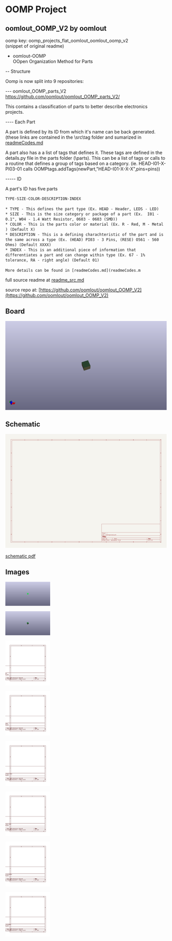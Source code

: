 # OOMP Project  
## oomlout_OOMP_V2  by oomlout  
  
oomp key: oomp_projects_flat_oomlout_oomlout_oomp_v2  
(snippet of original readme)  
  
- oomlout-OOMP  
 OOpen Organization Method for Parts  
  
-- Structure  
  
Oomp is now split into 9 repositories:  
  
--- oomlout_OOMP_parts_V2  
https://github.com/oomlout/oomlout_OOMP_parts_V2/  
  
This contains a classification of parts to better describe electronics projects.   
  
---- Each Part  
  
A part is defined by its ID from which it's name can be back generated. (these links are contained in the \src\tag folder and sumarized in [readmeCodes.md](readmeCodes.md)  
  
A part also has a a list of tags that defines it. These tags are defined in the details.py file in the parts folder (\parts). This can be a list of tags or calls to a routine that defines a group of tags based on a category. (ie. HEAD-I01-X-PI03-01 calls OOMPtags.addTags(newPart,"HEAD-I01-X-X-X",pins=pins))  
  
----- ID  
  
A part's ID has five parts  
  
    TYPE-SIZE-COLOR-DESCRIPTION-INDEX  
  
	* TYPE - This defines the part type (Ex. HEAD - Header, LEDS - LED)  
	* SIZE - This is the size category or package of a part (Ex.  I01 - 0.1", W04 - 1.4 Watt Resistor, 0603 - 0603 (SMD))  
	* COLOR - This is the parts color or material (Ex. R - Red, M - Metal ) (Default X)  
	* DESCRIPTION - This is a defining charachteristic of the part and is the same across a type (Ex. (HEAD) PI03 - 3 Pins, (RESE) O561 - 560 Ohms) (Default XXXX)  
	* INDEX - This is an additional piece of information that differentiates a part and can change within type (Ex. 67 - 1% tolerance, RA - right angle) (Default 01)  
  
	More details can be found in [readmeCodes.md](readmeCodes.m  
  full source readme at [readme_src.md](readme_src.md)  
  
source repo at: [https://github.com/oomlout/oomlout_OOMP_V2](https://github.com/oomlout/oomlout_OOMP_V2)  
## Board  
  
[![working_3d.png](working_3d_600.png)](working_3d.png)  
## Schematic  
  
[![working_schematic.png](working_schematic_600.png)](working_schematic.png)  
  
[schematic pdf](working_schematic.pdf)  
## Images  
  
[![working_3D_bottom.png](working_3D_bottom_140.png)](working_3D_bottom.png)  
  
[![working_3D_top.png](working_3D_top_140.png)](working_3D_top.png)  
  
[![working_assembly_page_01.png](working_assembly_page_01_140.png)](working_assembly_page_01.png)  
  
[![working_assembly_page_02.png](working_assembly_page_02_140.png)](working_assembly_page_02.png)  
  
[![working_assembly_page_03.png](working_assembly_page_03_140.png)](working_assembly_page_03.png)  
  
[![working_assembly_page_04.png](working_assembly_page_04_140.png)](working_assembly_page_04.png)  
  
[![working_assembly_page_05.png](working_assembly_page_05_140.png)](working_assembly_page_05.png)  
  
[![working_assembly_page_06.png](working_assembly_page_06_140.png)](working_assembly_page_06.png)  
